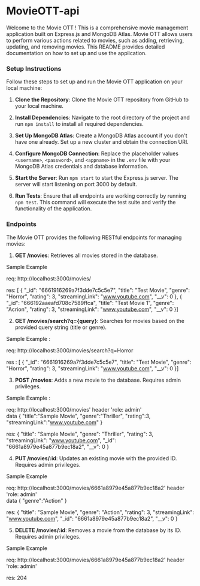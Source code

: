 # MovieOTT-api

Welcome to the Movie OTT ! This is a comprehensive movie management application built on Express.js and MongoDB Atlas. Movie OTT allows users to perform various actions related to movies, such as adding, retrieving, updating, and removing movies. This README provides detailed documentation on how to set up and use the application.


### Setup Instructions

Follow these steps to set up and run the Movie OTT application on your local machine:

1. **Clone the Repository**: Clone the Movie OTT repository from GitHub to your local machine.

2. **Install Dependencies**: Navigate to the root directory of the project and run `npm install` to install all required dependencies.

3. **Set Up MongoDB Atlas**: Create a MongoDB Atlas account if you don't have one already. Set up a new cluster and obtain the connection URI.

4. **Configure MongoDB Connection**: Replace the placeholder values `<username>`, `<password>`,  and `<appname>` in the `.env` file with your MongoDB Atlas credentials and database information.

5. **Start the Server**: Run `npm start` to start the Express.js server. The server will start listening on port 3000 by default.

6. **Run Tests**: Ensure that all endpoints are working correctly by running `npm test`. This command will execute the test suite and verify the functionality of the application.



### Endpoints

The Movie OTT provides the following RESTful endpoints for managing movies:

1. **GET /movies**: Retrieves all movies stored in the database.

Sample Example

req: http://localhost:3000/movies/

res: [
    {
        "_id": "6661916269a7f3dde7c5c5e7",
        "title": "Test Movie",
        "genre": "Horror",
        "rating": 3,
        "streamingLink": "www.youtube.com",
        "__v": 0
    },
    {
        "_id": "666192aaeafd708c7589ffca",
        "title": "Test Movie 1",
        "genre": "Acrion",
        "rating": 3,
        "streamingLink": "www.youtube.com",
        "__v": 0
    }]

2. **GET /movies/search?q={query}**: Searches for movies based on the provided query string (title or genre).

Sample Example : 

req: http://localhost:3000/movies/search?q=Horror

res : [
    {
        "_id": "6661916269a7f3dde7c5c5e7",
        "title": "Test Movie",
        "genre": "Horror",
        "rating": 3,
        "streamingLink": "www.youtube.com",
        "__v": 0
    }]

3. **POST /movies**: Adds a new movie to the database. Requires admin privileges.

Sample Example :

req: http://localhost:3000/movies' 
    header 'role: admin'    
    data {
    "title":"Sample Movie",
    "genre":"Thriller",
    "rating":3,
    "streamingLink":"www.youtube.com"
    }  
    
res: {
    "title": "Sample Movie",
    "genre": "Thriller",
    "rating": 3,
    "streamingLink": "www.youtube.com",
    "_id": "6661a8979e45a877b9ec18a2",
    "__v": 0
}

4. **PUT /movies/:id**: Updates an existing movie with the provided ID. Requires admin privileges.

Sample Example

req: http://localhost:3000/movies/6661a8979e45a877b9ec18a2' 
    header 'role: admin'    
    data {
    "genre":"Action"
    }  

res: {
    "title": "Sample Movie",
    "genre": "Action",
    "rating": 3,
    "streamingLink": "www.youtube.com",
    "_id": "6661a8979e45a877b9ec18a2",
    "__v": 0
}

5. **DELETE /movies/:id**: Removes a movie from the database by its ID. Requires admin privileges.

Sample Example

req: http://localhost:3000/movies/6661a8979e45a877b9ec18a2' 
    header 'role: admin' 

res: 204

